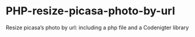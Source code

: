 PHP-resize-picasa-photo-by-url
==============================

Resize picasa’s photo by url: including a php file and a Codenigter library
